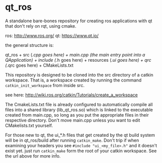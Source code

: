 # qt_ros
A standalone bare-bones repository for creating ros applications with qt that
don't rely on rqt, using cmake.

ros: http://www.ros.org/
qt:  https://www.qt.io/

the general structure is:

  qt_ros
    + src           (*.cpp goes here)
        + main.cpp  (the main entry point into a QApplication)
    + include       (*.h goes here)
    + resources     (*.ui goes here)
        + qrc       (*.qrc goes here)
    + CMakeLists.txt


This repository is designed to be cloned into the src directory of a catkin
workspace. That is, a workspace created by running the command `catkin_init_workspace`
from inside src.

see here: http://wiki.ros.org/catkin/Tutorials/create_a_workspace

The CmakeLists.txt file is already configured to automatically compile all files
into a shared library (lib_qt_ros.so) which is linked to the executable created
from main.cpp, so long as you put the appropriate files in their respective directory.
Don't move main.cpp unless you want to edit CMakelists.txt yourself.

For those new to qt, the ui_*.h files that get created by the qt build system
will be in qt_ros/build after running `catkin_make`. Don't trip if when
examining your headers you see `#include "ui_<my_file>.h"` and it doesn't exist
yet. just run `catkin_make` form the root of your catkin workspace.
See the url above for more info.
